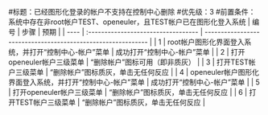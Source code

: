 #标题：已经图形化登录的帐户不支持在控制中心删除
#优先级：3
#前置条件：系统中存在非root帐户TEST、openeuler，且TEST帐户已在图形化登入系统
| 编号 | 步骤                                | 预期                                                         |
| ---- | :---------------------------------- | ------------------------------------------------------------ |
| 1    | root帐户图形化界面登入系统，并打开“控制中心-帐户”菜单 | 成功打开“控制中心-帐户”菜单 |
| 2    | 打开openeuler帐户三级菜单 | “删除帐户”图标可用（即非质灰） |
| 3    | 打开TEST帐户三级菜单 | “删除帐户”图标质灰，单击无任何反应 |
| 4    | openeuler帐户图形化界面登入系统，并打开“控制中心-帐户”菜单 | 成功打开“控制中心-帐户”菜单 |
| 5    | 打开openeuler帐户三级菜单 | “删除帐户”图标质灰，单击无任何反应 |
| 6    | 打开TEST帐户三级菜单 | “删除帐户”图标质灰，单击无任何反应 |
